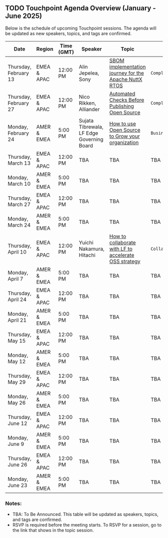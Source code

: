 ## TODO Touchpoint Agenda Overview (January - June 2025)

Below is the schedule of upcoming Touchpoint sessions. The agenda will be updated as new speakers, topics, and tags are confirmed.

| **Date**             | **Region**       | **Time (GMT)** | **Speaker** | **Topic**                              | **Tag**   |
|-----------------------|------------------|----------------|-------------|----------------------------------------|-----------|
| Thursday, February 13 | EMEA & APAC      | 12:00 PM       | Alin Jepelea, Sony | [SBOM implementation journey for the Apache NuttX RTOS](./Feb-13.md) | `Compliance` |
| Thursday, February 27 | EMEA & APAC      | 12:00 PM       | Nico Rikken, Alliander | [Automated Checks Before Publishing Open Source](./Feb-27.md)    | `Compliance`  |
| Monday, February 24   | AMER & EMEA      | 5:00 PM        | Sujata Tibrewala, LF Edge Governing Board | [How to use Open Source to Grow your organization](./Feb-24.md) | `Business` |
| Thursday, March 13    | EMEA & APAC      | 12:00 PM       | TBA         | TBA                                    | TBA       |
| Monday, March 10      | AMER & EMEA      | 5:00 PM        | TBA         | TBA                                    | TBA       |
| Thursday, March 27    | EMEA & APAC      | 12:00 PM       | TBA         | TBA                                    | TBA       |
| Monday, March 24      | AMER & EMEA      | 5:00 PM        | TBA         | TBA                                    | TBA       |
| Thursday, April 10    | EMEA & APAC      | 12:00 PM       | Yuichi Nakamura, Hitachi| [How to collaborate with LF to accelerate OSS strategy](./Apr-10.md)| `Collaboration`|
| Monday, April 7       | AMER & EMEA      | 5:00 PM        | TBA         | TBA                                    | TBA       |
| Thursday, April 24    | EMEA & APAC      | 12:00 PM       | TBA         | TBA                                    | TBA       |
| Monday, April 21      | AMER & EMEA      | 5:00 PM        | TBA         | TBA                                    | TBA       |
| Thursday, May 15      | EMEA & APAC      | 12:00 PM       | TBA         | TBA                                    | TBA       |
| Monday, May 12        | AMER & EMEA      | 5:00 PM        | TBA         | TBA                                    | TBA       |
| Thursday, May 29      | EMEA & APAC      | 12:00 PM       | TBA         | TBA                                    | TBA       |
| Monday, May 26        | AMER & EMEA      | 5:00 PM        | TBA         | TBA                                    | TBA       |
| Thursday, June 12     | EMEA & APAC      | 12:00 PM       | TBA         | TBA                                    | TBA       |
| Monday, June 9        | AMER & EMEA      | 5:00 PM        | TBA         | TBA                                    | TBA       |
| Thursday, June 26     | EMEA & APAC      | 12:00 PM       | TBA         | TBA                                    | TBA       |
| Monday, June 23       | AMER & EMEA      | 5:00 PM        | TBA         | TBA                                    | TBA       |

### Notes:
- TBA: To Be Announced. This table will be updated as speakers, topics, and tags are confirmed.
- RSVP is required before the meeting starts. To RSVP for a session, go to the link that shows in the topic session.
